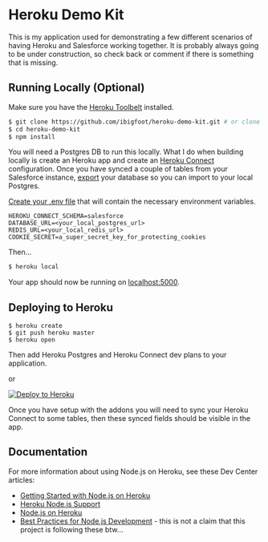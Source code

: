 # Heroku Demo Kit

This is my application used for demonstrating a few different scenarios of having Heroku and Salesforce working together. 
It is probably always going to be under construction, so check back or comment if there is something that is missing.

## Running Locally (Optional)

Make sure you have the [Heroku Toolbelt](https://toolbelt.heroku.com/) installed.

```sh
$ git clone https://github.com/ibigfoot/heroku-demo-kit.git # or clone your own fork
$ cd heroku-demo-kit
$ npm install
```

You will need a Postgres DB to run this locally. What I do when building locally is create an Heroku app and create an [Heroku Connect](https://devcenter.heroku.com/articles/heroku-connect) configuration. Once you have synced a couple of tables from your Salesforce instance, [export](https://devcenter.heroku.com/articles/heroku-postgres-import-export) your database so you can import to your local Postgres.

[Create your .env file](https://devcenter.heroku.com/articles/heroku-local#copy-heroku-config-vars-to-your-local-env-file) that will contain the necessary environment variables. 

```
HEROKU_CONNECT_SCHEMA=salesforce
DATABASE_URL=<your_local_postgres_url>
REDIS_URL=<your_local_redis_url>
COOKIE_SECRET=a_super_secret_key_for_protecting_cookies
```

Then...

```sh
$ heroku local
```

Your app should now be running on [localhost:5000](http://localhost:5000/).

## Deploying to Heroku

```
$ heroku create
$ git push heroku master
$ heroku open
```
Then add Heroku Postgres and Heroku Connect dev plans to your application. 

or

[![Deploy to Heroku](https://www.herokucdn.com/deploy/button.png)](https://heroku.com/deploy)

Once you have setup with the addons you will need to sync your Heroku Connect to some tables, then these synced fields should be visible in the app.


## Documentation

For more information about using Node.js on Heroku, see these Dev Center articles:

- [Getting Started with Node.js on Heroku](https://devcenter.heroku.com/articles/getting-started-with-nodejs)
- [Heroku Node.js Support](https://devcenter.heroku.com/articles/nodejs-support)
- [Node.js on Heroku](https://devcenter.heroku.com/categories/nodejs)
- [Best Practices for Node.js Development](https://devcenter.heroku.com/articles/node-best-practices)  - this is not a claim that this project is following these btw... 
